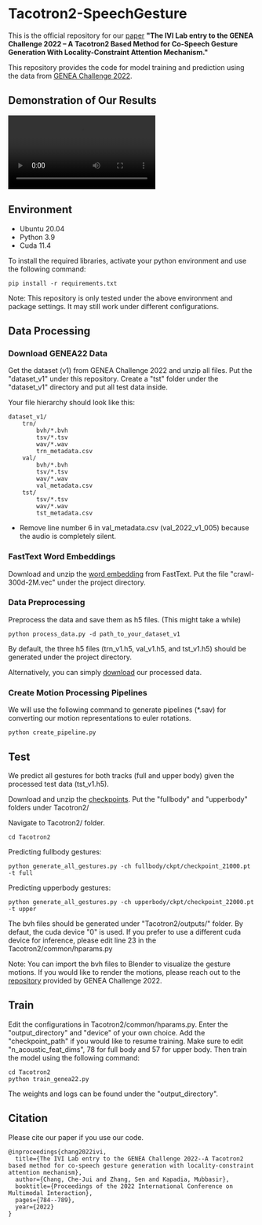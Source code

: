 # Tacotron2-SpeechGesture
This is the official repository for our [paper](https://openreview.net/forum?id=gMTaia--AB2) **"The IVI Lab entry to the GENEA Challenge 2022 – A Tacotron2 Based Method for Co-Speech Gesture Generation With Locality-Constraint Attention Mechanism."**

This repository provides the code for model training and prediction using the data from [GENEA Challenge 2022](https://youngwoo-yoon.github.io/GENEAchallenge2022/).

## Demonstration of Our Results  
![](https://user-images.githubusercontent.com/26675834/226152214-a4fc1b84-328b-4a22-828e-e8d2a69a2f89.mp4)


## Environment
- Ubuntu 20.04
- Python 3.9
- Cuda 11.4

To install the required libraries, activate your python environment and use the following command:
```
pip install -r requirements.txt
```

Note:
This repository is only tested under the above environment and package settings. It may still work under different configurations.

## Data Processing
### Download GENEA22 Data
Get the dataset (v1) from GENEA Challenge 2022 and unzip all files. Put the "dataset_v1" under this repository. Create a "tst" folder under the "dataset_v1" directory and put all test data inside.

Your file hierarchy should look like this: 
```
dataset_v1/
    trn/
        bvh/*.bvh
        tsv/*.tsv
        wav/*.wav
        trn_metadata.csv
    val/
        bvh/*.bvh
        tsv/*.tsv
        wav/*.wav
        val_metadata.csv
    tst/
        tsv/*.tsv
        wav/*.wav
        tst_metadata.csv
```

- Remove line number 6 in val_metadata.csv (val_2022_v1_005) because the audio is completely silent.

### FastText Word Embeddings
Download and unzip the [word embedding](https://dl.fbaipublicfiles.com/fasttext/vectors-english/crawl-300d-2M.vec.zip) from FastText. Put the file "crawl-300d-2M.vec" under the project directory.

### Data Preprocessing
Preprocess the data and save them as h5 files. (This might take a while) 
```
python process_data.py -d path_to_your_dataset_v1 
```

By default, the three h5 files (trn_v1.h5, val_v1.h5, and tst_v1.h5) should be generated under the project directory.

Alternatively, you can simply [download](https://drive.google.com/drive/folders/1KW_cN_1pL9KgQxQyyYUATAlgA0CcX9LZ?usp=sharing) our processed data.

### Create Motion Processing Pipelines
We will use the following command to generate pipelines (*.sav) for converting our motion representations to euler rotations.
```
python create_pipeline.py
```


## Test
We predict all gestures for both tracks (full and upper body) given the processed test data (tst_v1.h5).

Download and unzip the [checkpoints](https://drive.google.com/drive/folders/1RNpXTMVmx36PmCESQlVFo-ez9C7oDN5R?usp=sharing). Put the "fullbody" and "upperbody" folders under Tacotron2/ 

Navigate to Tacotron2/ folder.
```
cd Tacotron2
```

Predicting fullbody gestures: 
```
python generate_all_gestures.py -ch fullbody/ckpt/checkpoint_21000.pt -t full
```

Predicting upperbody gestures: 
```
python generate_all_gestures.py -ch upperbody/ckpt/checkpoint_22000.pt -t upper
```

The bvh files should be generated under "Tacotron2/outputs/" folder. By defaut, the cuda device "0" is used. If you prefer to use a different cuda device for inference, please edit line 23 in the Tacotron2/common/hparams.py

Note: 
You can import the bvh files to Blender to visualize the gesture motions. 
If you would like to render the motions, please reach out to the [repository](https://github.com/TeoNikolov/genea_visualizer) provided by GENEA Challenge 2022. 

## Train  
Edit the configurations in Tacotron2/common/hparams.py. Enter the "output_directory" and "device" of your own choice. Add the "checkpoint_path" if you would like to resume training. Make sure to edit "n_acoustic_feat_dims", 78 for full body and 57 for upper body. Then train the model using the following command:
```
cd Tacotron2
python train_genea22.py
```

The weights and logs can be found under the "output_directory".

## Citation 
Please cite our paper if you use our code.
```
@inproceedings{chang2022ivi,
  title={The IVI Lab entry to the GENEA Challenge 2022--A Tacotron2 based method for co-speech gesture generation with locality-constraint attention mechanism},
  author={Chang, Che-Jui and Zhang, Sen and Kapadia, Mubbasir},
  booktitle={Proceedings of the 2022 International Conference on Multimodal Interaction},
  pages={784--789},
  year={2022}
}
```


